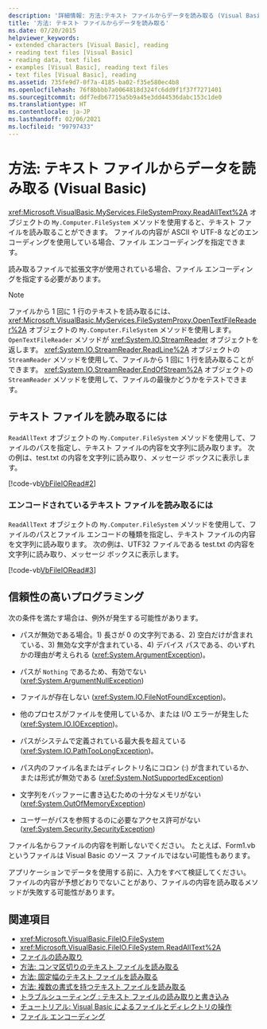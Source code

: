 ```yaml
---
description: '詳細情報: 方法:テキスト ファイルからデータを読み取る (Visual Basic)'
title: '方法: テキスト ファイルからデータを読み取る'
ms.date: 07/20/2015
helpviewer_keywords:
- extended characters [Visual Basic], reading
- reading text files [Visual Basic]
- reading data, text files
- examples [Visual Basic], reading text files
- text files [Visual Basic], reading
ms.assetid: 735fe9d7-0f7a-4185-ba02-f35e580ec4b8
ms.openlocfilehash: 76f8bbbb7a0064818d324fc6dd9f1f37f7271401
ms.sourcegitcommit: ddf7edb67715a5b9a45e3dd44536dabc153c1de0
ms.translationtype: HT
ms.contentlocale: ja-JP
ms.lasthandoff: 02/06/2021
ms.locfileid: "99797433"
---
```

# <a name="how-to-read-from-text-files-in-visual-basic"></a>方法: テキスト ファイルからデータを読み取る (Visual Basic)

<xref:Microsoft.VisualBasic.MyServices.FileSystemProxy.ReadAllText%2A> オブジェクトの `My.Computer.FileSystem` メソッドを使用すると、テキスト ファイルを読み取ることができます。 ファイルの内容が ASCII や UTF-8 などのエンコーディングを使用している場合、ファイル エンコーディングを指定できます。

読み取るファイルで拡張文字が使用されている場合、ファイル エンコーディングを指定する必要があります。

> [!NOTE]
> ファイルから 1 回に 1 行のテキストを読み取るには、<xref:Microsoft.VisualBasic.MyServices.FileSystemProxy.OpenTextFileReader%2A> オブジェクトの `My.Computer.FileSystem` メソッドを使用します。 `OpenTextFileReader` メソッドが <xref:System.IO.StreamReader> オブジェクトを返します。 <xref:System.IO.StreamReader.ReadLine%2A> オブジェクトの `StreamReader` メソッドを使用して、ファイルから 1 回に 1 行を読み取ることができます。 <xref:System.IO.StreamReader.EndOfStream%2A> オブジェクトの `StreamReader` メソッドを使用して、ファイルの最後かどうかをテストできます。

## <a name="to-read-from-a-text-file"></a>テキスト ファイルを読み取るには

`ReadAllText` オブジェクトの `My.Computer.FileSystem` メソッドを使用して、ファイルのパスを指定し、テキスト ファイルの内容を文字列に読み取ります。 次の例は、test.txt の内容を文字列に読み取り、メッセージ ボックスに表示します。

[!code-vb[VbFileIORead#2](~/samples/snippets/visualbasic/VS_Snippets_VBCSharp/VbFileIORead/VB/Class1.vb#2)]

### <a name="to-read-from-a-text-file-that-is-encoded"></a>エンコードされているテキスト ファイルを読み取るには

`ReadAllText` オブジェクトの `My.Computer.FileSystem` メソッドを使用して、ファイルのパスとファイル エンコードの種類を指定し、テキスト ファイルの内容を文字列に読み取ります。 次の例は、UTF32 ファイルである test.txt の内容を文字列に読み取り、メッセージ ボックスに表示します。

[!code-vb[VbFileIORead#3](~/samples/snippets/visualbasic/VS_Snippets_VBCSharp/VbFileIORead/VB/Class1.vb#3)]

## <a name="robust-programming"></a>信頼性の高いプログラミング

次の条件を満たす場合は、例外が発生する可能性があります。

- パスが無効である場合。1) 長さが 0 の文字列である、2) 空白だけが含まれている、3) 無効な文字が含まれている、4) デバイス パスである、のいずれかの理由が考えられる (<xref:System.ArgumentException>)。

- パスが `Nothing` であるため、有効でない (<xref:System.ArgumentNullException>)

- ファイルが存在しない (<xref:System.IO.FileNotFoundException>)。

- 他のプロセスがファイルを使用しているか、または I/O エラーが発生した (<xref:System.IO.IOException>)。

- パスがシステムで定義されている最大長を超えている (<xref:System.IO.PathTooLongException>)。

- パス内のファイル名またはディレクトリ名にコロン (:) が含まれているか、または形式が無効である (<xref:System.NotSupportedException>)

- 文字列をバッファーに書き込むための十分なメモリがない (<xref:System.OutOfMemoryException>)

- ユーザーがパスを参照するのに必要なアクセス許可がない (<xref:System.Security.SecurityException>)

ファイル名からファイルの内容を判断しないでください。 たとえば、Form1.vb というファイルは Visual Basic のソース ファイルではない可能性もあります。

アプリケーションでデータを使用する前に、入力をすべて検証してください。 ファイルの内容が予想どおりでないことがあり、ファイルの内容を読み取るメソッドが失敗する可能性があります。

## <a name="see-also"></a>関連項目

- <xref:Microsoft.VisualBasic.FileIO.FileSystem>
- <xref:Microsoft.VisualBasic.FileIO.FileSystem.ReadAllText%2A>
- [ファイルの読み取り](reading-from-files.md)
- [方法: コンマ区切りのテキスト ファイルを読み取る](how-to-read-from-comma-delimited-text-files.md)
- [方法: 固定幅のテキスト ファイルを読み取る](how-to-read-from-fixed-width-text-files.md)
- [方法: 複数の書式を持つテキスト ファイルを読み取る](how-to-read-from-text-files-with-multiple-formats.md)
- [トラブルシューティング : テキスト ファイルの読み取りと書き込み](troubleshooting-reading-from-and-writing-to-text-files.md)
- [チュートリアル: Visual Basic によるファイルとディレクトリの操作](walkthrough-manipulating-files-and-directories.md)
- [ファイル エンコーディング](file-encodings.md)
